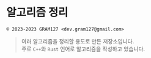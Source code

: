 알고리즘 정리
===

`© 2023-2023 GRAM127 <dev.gram127@gmail.com>`

> 여러 알고리즘을 정리할 용도로 만든 저장소입니다.  
> 주로 `C++`와 `Rust` 언어로 알고리즘을 작성하고 있습니다.